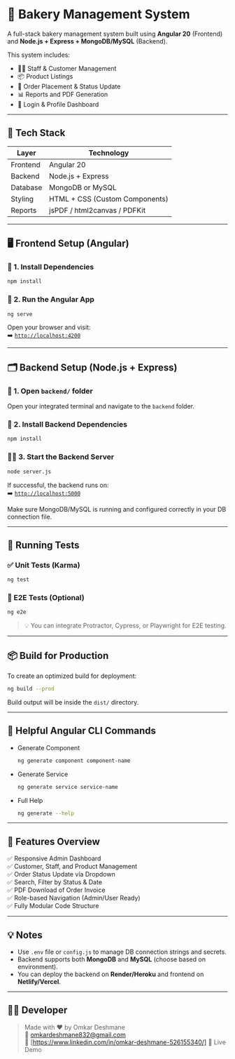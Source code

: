 # 🎂 Bakery Management System

A full-stack bakery management system built using **Angular 20** (Frontend) and **Node.js + Express + MongoDB/MySQL** (Backend).

This system includes:
- 🧑‍🍳 Staff & Customer Management
- 📦 Product Listings
- 🛒 Order Placement & Status Update
- 📊 Reports and PDF Generation
- 🔐 Login & Profile Dashboard

---

## 🧩 Tech Stack

| Layer      | Technology                     |
|------------|--------------------------------|
| Frontend   | Angular 20                     |
| Backend    | Node.js + Express              |
| Database   | MongoDB or MySQL               |
| Styling    | HTML + CSS (Custom Components)|
| Reports    | jsPDF / html2canvas / PDFKit   |

---

## 🖥️ Frontend Setup (Angular)

### 🔧 1. Install Dependencies
```bash
npm install
```

### 🚀 2. Run the Angular App
```bash
ng serve
```

Open your browser and visit:  
➡️ [`http://localhost:4200`](http://localhost:4200)

---

## 🗂️ Backend Setup (Node.js + Express)

### 📁 1. Open `backend/` folder
Open your integrated terminal and navigate to the `backend` folder.

### 🔧 2. Install Backend Dependencies
```bash
npm install
```

### 🏃‍♂️ 3. Start the Backend Server
```bash
node server.js
```

If successful, the backend runs on:  
➡️ [`http://localhost:5000`](http://localhost:5000)

Make sure MongoDB/MySQL is running and configured correctly in your DB connection file.

---

## 🧪 Running Tests

### ✅ Unit Tests (Karma)
```bash
ng test
```

### 🧪 E2E Tests (Optional)
```bash
ng e2e
```

> 💡 You can integrate Protractor, Cypress, or Playwright for E2E testing.

---

## 📦 Build for Production

To create an optimized build for deployment:
```bash
ng build --prod
```

Build output will be inside the `dist/` directory.

---

## 🔗 Helpful Angular CLI Commands

- Generate Component  
  ```bash
  ng generate component component-name
  ```

- Generate Service  
  ```bash
  ng generate service service-name
  ```

- Full Help  
  ```bash
  ng generate --help
  ```

---

## 📄 Features Overview

✅ Responsive Admin Dashboard  
✅ Customer, Staff, and Product Management  
✅ Order Status Update via Dropdown  
✅ Search, Filter by Status & Date  
✅ PDF Download of Order Invoice  
✅ Role-based Navigation (Admin/User Ready)  
✅ Fully Modular Code Structure

---

## 💡 Notes

- Use `.env` file or `config.js` to manage DB connection strings and secrets.
- Backend supports both **MongoDB** and **MySQL** (choose based on environment).
- You can deploy the backend on **Render/Heroku** and frontend on **Netlify/Vercel**.

---

## 👨‍💻 Developer

> Made with ❤️ by Omkar Deshmane  
> 📧 omkardeshmane832@gmail.com  
> 🔗 [https://www.linkedin.com/in/omkar-deshmane-526155340/]
> 🔗 Live Demo

